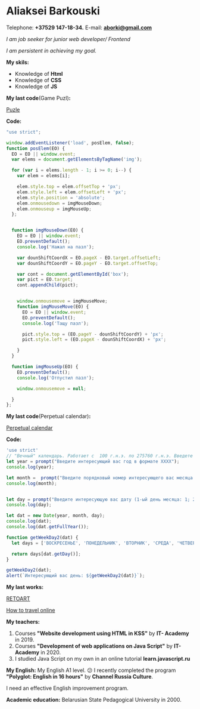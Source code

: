 # Aliaksei Barkouski
Telephone: **+37529 147-18-34.** E-mail: **aborki@gmail.com**

*I am job seeker for junior web developer/ Frontend*

*I am persistent in achieving my goal.*

**My skils:** 
* Knowledge of **Html**
* Knowledge of **CSS**
* Knowledge of **JS**


**My last code**(Game Puzl)**:**

[Puzle](http://fe.it-academy.by/Sites/0031003/puzl.html)


**Code:**
```JavaScript
"use strict";

window.addEventListener('load', posElem, false);
function posElem(EO) {
  EO = EO || window.event;
  var elems = document.getElementsByTagName('img');

  for (var i = elems.length - 1; i >= 0; i--) {
    var elem = elems[i];

    elem.style.top = elem.offsetTop + 'px';
    elem.style.left = elem.offsetLeft + 'px';
    elem.style.position = 'absolute';
    elem.onmousedown = imgMouseDown;
    elem.onmouseup = imgMouseUp;
  };


  function imgMouseDown(EO) {
    EO = EO || window.event;
    EO.preventDefault();
    console.log('Нажал на пазл');

    var dounShiftCoordX = EO.pageX - EO.target.offsetLeft;
    var dounShiftCoordY = EO.pageY - EO.target.offsetTop;

    var cont = document.getElementById('box');
    var pict = EO.target;
    cont.appendChild(pict);


    window.onmousemove = imgMouseMove;
    function imgMouseMove(EO) {
      EO = EO || window.event;
      EO.preventDefault();
      console.log('Тащу пазл');

      pict.style.top = (EO.pageY - dounShiftCoordY) + 'px';
      pict.style.left = (EO.pageX - dounShiftCoordX) + 'px';

    }
  }

  function imgMouseUp(EO) {
    EO.preventDefault();
    console.log('Отпустил пазл');

    window.onmousemove = null;

  }
};

```

**My last code**(Perpetual calendar)**:**

[Perpetual calendar](https://eternal-calendar.alieksieiborko1.repl.co/)

**Code:**
```JavaScript
'use strict'
// "Вечный" календарь. Работает с  100 г.н.э. по 275760 г.н.э. Введете интересующий год, месяц и число - календарь рассчитает какой это день недели.
let year = prompt("Введите интересующий вас год в формате ХХХХ");
console.log(year);

let month =  prompt("Введите порядковый номер интересующего вас месяца (если это январь - 1, февраль - 2, .... декабрь - 12)") - 1;
console.log(month);


let day = prompt("Введите интересующую вас дату (1-ый день месяца: 1; 2-ой день месяца: 2; 10-ый день месяца: 10 и т.д.");
console.log(day);

let dat = new Date(year, month, day);
console.log(dat);
console.log(dat.getFullYear());

function getWeekDay2(dat) {
  let days = ['ВОСКРЕСЕНЬЕ', 'ПОНЕДЕЛЬНИК', 'ВТОРНИК', 'СРЕДА', 'ЧЕТВЕРГ', 'ПЯТНИЦА', 'СУББОТА'];

  return days[dat.getDay()];
}

getWeekDay2(dat);
alert(`Интересующий вас день: ${getWeekDay2(dat)}`);
```

**My last works:**

[RETOART](http://retoart.ru)

[Нow to travel online](http://fe.it-academy.by/Sites/0031003/index.html)

**My teachers:**
1. Сourses **"Website development using HTML in KSS"** by **IT- Academy** in 2019.
1. Сourses **"Development of web applications on Java Script"** by **IT- Academy** in 2020.
1. I studied Java Script on my own in an online tutorial  **learn.javascript.ru**

**My English:**
My English A1 level. :confused:
I recently completed the program **"Polyglot: English in 16 hours"** by **Channel Russia Culture**. 

I need an effective English improvement program.

**Academic education:** Belarusian State Pedagogical University in 2000.

